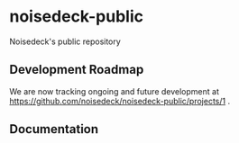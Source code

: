 # noisedeck-public
Noisedeck's public repository

## Development Roadmap ##
We are now tracking ongoing and future development at https://github.com/noisedeck/noisedeck-public/projects/1 .

## Documentation ##


